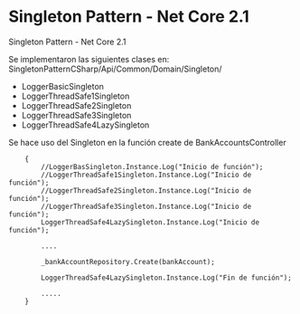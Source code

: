 # Singleton Pattern - Net Core 2.1
Singleton Pattern - Net Core 2.1

Se implementaron las siguientes clases en:
SingletonPatternCSharp/Api/Common/Domain/Singleton/
 - LoggerBasicSingleton
 - LoggerThreadSafe1Singleton
 - LoggerThreadSafe2Singleton
 - LoggerThreadSafe3Singleton
 - LoggerThreadSafe4LazySingleton

 Se hace uso del Singleton en la función create de BankAccountsController
 
        {
            //LoggerBasSingleton.Instance.Log("Inicio de función");
            //LoggerThreadSafe1Singleton.Instance.Log("Inicio de función");
            //LoggerThreadSafe2Singleton.Instance.Log("Inicio de función");
            //LoggerThreadSafe3Singleton.Instance.Log("Inicio de función");
            LoggerThreadSafe4LazySingleton.Instance.Log("Inicio de función");

            ....

            _bankAccountRepository.Create(bankAccount);

            LoggerThreadSafe4LazySingleton.Instance.Log("Fin de función");
            
            .....
        }
 